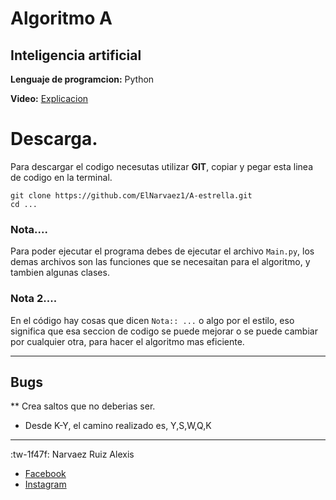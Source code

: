 # Algoritmo A 
## Inteligencia artificial

__Lenguaje de programcion:__ Python

__Video:__  [Explicacion](https://www.youtube.com/watch?v=X-5JMScsZ14:// "Explicacion")

# Descarga.
Para descargar el codigo necesutas utilizar **GIT**, copiar y pegar esta linea de codigo en la terminal.
```
git clone https://github.com/ElNarvaez1/A-estrella.git
cd ...
```

### Nota....
Para poder ejecutar el programa debes de ejecutar el archivo `Main.py`,
los demas archivos son las funciones que se necesaitan para el algoritmo,
y tambien algunas clases.

### Nota 2....
En el código hay cosas que dicen `Nota:: ...` o algo por el estilo, eso significa que esa seccion de codigo se puede mejorar o se puede cambiar por cualquier otra, para hacer el algoritmo mas eficiente.
____
## Bugs 
** Crea saltos que no deberias ser.
* Desde K-Y, el camino realizado es,  Y,S,W,Q,K
___
:tw-1f47f: Narvaez Ruiz Alexis

* [Facebook](https://www.facebook.com/profile.php?id=100005124437628 "Facebook")
* [Instagram](https://www.instagram.com/alexis_narvaez_ruiz/?hl=es-la "Instagram")


